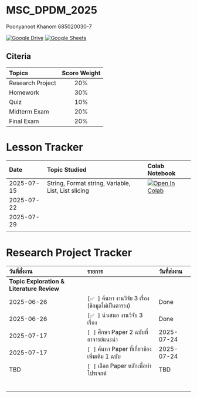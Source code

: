 # MSC_DPDM_2025
Poonyanoot Khanom 685020030-7



[![Google Drive](https://img.shields.io/badge/Google_Drive-4285F4?style=for-the-badge&logo=googledrive&logoColor=white)](https://drive.google.com/drive/folders/1XCDLdNEpShSwKVIStbT0kg9_vXs6gK4K?usp=share_link)
[![Google Sheets](https://img.shields.io/badge/Google_Sheets-34A853?style=for-the-badge&logo=googlesheets&logoColor=white)](https://docs.google.com/spreadsheets/d/1nNwlJmvKcCJIWa1JDEQWix5J1LAdt5TyaUe426Y6I4o/edit?usp=sharing)





## Citeria 



| Topics | Score Weight |
|:---|:---:|
|  Research Project  | 20% |
|  Homework  | 30% |
|  Quiz | 10% |
|  Midterm Exam  | 20% |
|  Final Exam  | 20% |




# Lesson Tracker


| Date | Topic Studied | Colab Notebook |
|:---|:---| :---|
| 2025-07-15 |  String, Format string, Variable, List, List slicing | [![Open In Colab](https://colab.research.google.com/assets/colab-badge.svg)](https://colab.research.google.com/github/16pynkn/MSC_DPDM_2025/blob/main/Lecture/Lab01.ipynb)  |
| 2025-07-22 |  |  |
| 2025-07-29 |  |  |
|  |  |  |




# Research Project Tracker


| วันที่สั่งงาน | รายการ  | วันที่ส่งงาน  |
|:---|:---|:---|
| **Topic Exploration & Literature Review** |
| 2025-06-26 | `[✅ ]` ค้นหา งานวิจัย 3 เรื่อง (ข้อมูลไม่เป็นตาราง) | Done |
| 2025-06-26 | `[✅ ]` นำเสนอ งานวิจัย 3 เรื่อง | Done |
| 2025-07-17| `[ ]` ศึกษา Paper 2 ฉบับที่อาจารย์แนะนำ | 2025-07-24 |
| 2025-07-17 | `[ ]` ค้นหา Paper ที่เกี่ยวข้องเพิ่มเติม 1 ฉบับ | 2025-07-24 |
| TBD | `[ ]` เลือก Paper หลักเพื่อทำโปรเจกต์ | TBD |
|  |  |  |
|  |  |  |
|  |  |  |
|  |  |  |
|  |  |  |
|  |  |  |


